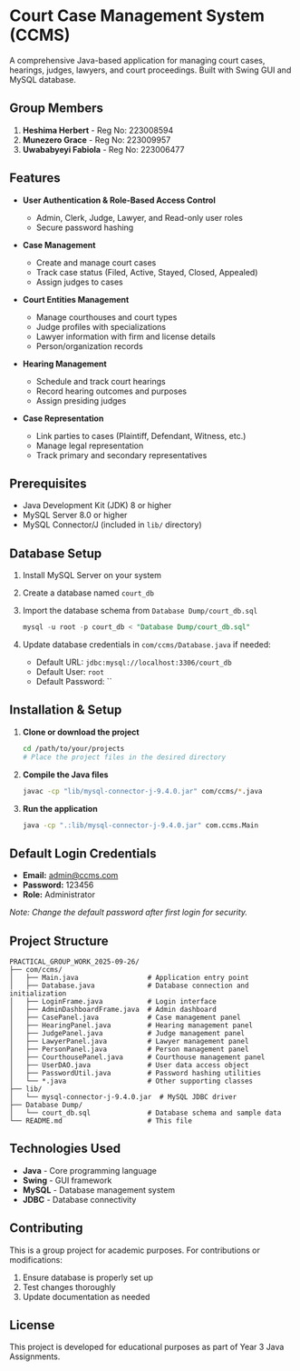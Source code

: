 # Court Case Management System (CCMS)

A comprehensive Java-based application for managing court cases, hearings, judges, lawyers, and court proceedings. Built with Swing GUI and MySQL database.

## Group Members

1. **Heshima Herbert** - Reg No: 223008594
2. **Munezero Grace** - Reg No: 223009957
3. **Uwababyeyi Fabiola** - Reg No: 223006477

## Features

- **User Authentication & Role-Based Access Control**
  - Admin, Clerk, Judge, Lawyer, and Read-only user roles
  - Secure password hashing

- **Case Management**
  - Create and manage court cases
  - Track case status (Filed, Active, Stayed, Closed, Appealed)
  - Assign judges to cases

- **Court Entities Management**
  - Manage courthouses and court types
  - Judge profiles with specializations
  - Lawyer information with firm and license details
  - Person/organization records

- **Hearing Management**
  - Schedule and track court hearings
  - Record hearing outcomes and purposes
  - Assign presiding judges

- **Case Representation**
  - Link parties to cases (Plaintiff, Defendant, Witness, etc.)
  - Manage legal representation
  - Track primary and secondary representatives

## Prerequisites

- Java Development Kit (JDK) 8 or higher
- MySQL Server 8.0 or higher
- MySQL Connector/J (included in `lib/` directory)

## Database Setup

1. Install MySQL Server on your system
2. Create a database named `court_db`
3. Import the database schema from `Database Dump/court_db.sql`

   ```sql
   mysql -u root -p court_db < "Database Dump/court_db.sql"
   ```

4. Update database credentials in `com/ccms/Database.java` if needed:
   - Default URL: `jdbc:mysql://localhost:3306/court_db`
   - Default User: `root`
   - Default Password: ``

## Installation & Setup

1. **Clone or download the project**
   ```bash
   cd /path/to/your/projects
   # Place the project files in the desired directory
   ```

2. **Compile the Java files**
   ```bash
   javac -cp "lib/mysql-connector-j-9.4.0.jar" com/ccms/*.java
   ```

3. **Run the application**
   ```bash
   java -cp ".:lib/mysql-connector-j-9.4.0.jar" com.ccms.Main
   ```

## Default Login Credentials

- **Email:** admin@ccms.com
- **Password:** 123456
- **Role:** Administrator

*Note: Change the default password after first login for security.*

## Project Structure

```
PRACTICAL_GROUP_WORK_2025-09-26/
├── com/ccms/
│   ├── Main.java                 # Application entry point
│   ├── Database.java             # Database connection and initialization
│   ├── LoginFrame.java           # Login interface
│   ├── AdminDashboardFrame.java  # Admin dashboard
│   ├── CasePanel.java            # Case management panel
│   ├── HearingPanel.java         # Hearing management panel
│   ├── JudgePanel.java           # Judge management panel
│   ├── LawyerPanel.java          # Lawyer management panel
│   ├── PersonPanel.java          # Person management panel
│   ├── CourthousePanel.java      # Courthouse management panel
│   ├── UserDAO.java              # User data access object
│   ├── PasswordUtil.java         # Password hashing utilities
│   └── *.java                    # Other supporting classes
├── lib/
│   └── mysql-connector-j-9.4.0.jar  # MySQL JDBC driver
├── Database Dump/
│   └── court_db.sql              # Database schema and sample data
└── README.md                     # This file
```

## Technologies Used

- **Java** - Core programming language
- **Swing** - GUI framework
- **MySQL** - Database management system
- **JDBC** - Database connectivity

## Contributing

This is a group project for academic purposes. For contributions or modifications:

1. Ensure database is properly set up
2. Test changes thoroughly
3. Update documentation as needed

## License

This project is developed for educational purposes as part of Year 3 Java Assignments.
